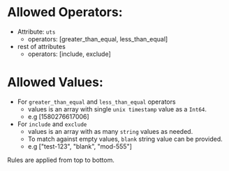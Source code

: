 # Allowed Operators: #

* Attribute: `uts`
  * operators: [greater_than_equal, less_than_equal]
* rest of attributes
  * operators:  [include, exclude]

# Allowed Values: #

* For `greater_than_equal` and `less_than_equal` operators
  * values is an array with single `unix timestamp` value as a `Int64`.
  * e.g [1580276617006]
* For `include` and `exclude`
  * values is an array with as many `string` values as needed.
  * To match against empty values, `blank` string value can be provided.
  * e.g ["test-123", "blank", "mod-555"]


Rules are applied from top to bottom.
